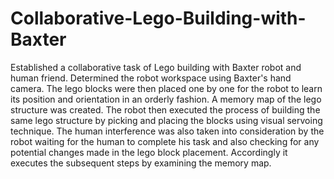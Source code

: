 # Collaborative-Lego-Building-with-Baxter 

Established a collaborative task of Lego building with Baxter robot and human friend. Determined the robot workspace using Baxter's hand 
camera. The lego blocks were then placed one by one for the robot to learn its position and orientation in an orderly fashion. 
A memory map of the lego structure was created. The robot then executed the process of building the same lego structure by picking
and placing the blocks using visual servoing technique. The human interference was also taken into consideration by the robot waiting for
the human to complete his task and also checking for any potential changes made in the lego block placement. 
Accordingly it executes the subsequent steps by examining the memory map.
